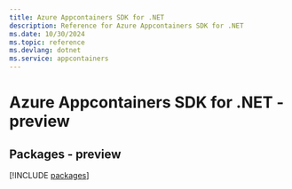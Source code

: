 ```yaml
---
title: Azure Appcontainers SDK for .NET
description: Reference for Azure Appcontainers SDK for .NET
ms.date: 10/30/2024
ms.topic: reference
ms.devlang: dotnet
ms.service: appcontainers
---
```

# Azure Appcontainers SDK for .NET - preview
## Packages - preview
[!INCLUDE [packages](appcontainers-index.md)]